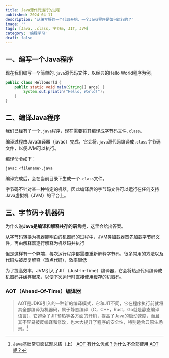 ```yaml
---
title: Java源代码运行的过程
published: 2024-04-11
description: '从编写好的一个代码开始，一个Java程序是如何运行的？'
image: ''
tags: [Java, .class, 字节码, JIT, JVM]
category: '编程学习'
draft: false 
---
```


## 一、编写一个Java程序

现在我们编写一个简单的`.java`源代码文件，以经典的Hello World程序为例。

```java
public class HelloWorld {
    public static void main(String[] args) {
        System.out.println("Hello, World!");
    }
}
```

## 二、编译Java程序

我们已经有了一个`.java`程序，现在需要将其编译成字节码文件`.class`。

编译过程由Java编译器（javac）完成，它会将`.java`源代码编译成`.class`字节码文件，以便JVM可以执行。

编译命令如下：  

```bash
javac <filename>.java
```

编译完成后，会在当前目录下生成一个`.class`文件。

字节码不针对某一种特定的机器，因此编译后的字节码文件可以运行在任何支持Java虚拟机（JVM）的平台上。

## 三、字节码->机器码

为什么说**Java是编译和解释共存的语言**呢，这里会给出答案。

从字节码转换为机器能明白的机器码的过程中，JVM类加载器首先加载字节码文件，再由解释器逐行解释为机器码并执行

但是这样有一个弊端，每次运行程序都需要重新解释字节码，很多常用的方法以及代码块被反复解释（热点代码），效率很低

为了提高效率，JVM引入了JIT（Just-In-Time）编译器，它会将热点代码编译成机器码并缓存起来，以便下次运行时直接使用缓存的机器码。

### AOT（Ahead-Of-Time）编译器

>AOT是JDK9引入的一种新的编译模式，它和JIT不同，它在程序执行前就将其全部编译为机器码，属于静态编译（C，C++，Rust，Go就是静态编译语言），它避免了JIT预热等各方面的开销，提高了Java的启动速度，而且其不容易被反编译和修改，也大大提升了程序的安全性，特别适合云原生场景。[^1]

[^1]:Java基础常见面试题总结（上） [AOT 有什么优点？为什么不全部使用 AOT 呢？](https://javaguide.cn/java/basis/java-basic-questions-01.html#aot-%E6%9C%89%E4%BB%80%E4%B9%88%E4%BC%98%E7%82%B9-%E4%B8%BA%E4%BB%80%E4%B9%88%E4%B8%8D%E5%85%A8%E9%83%A8%E4%BD%BF%E7%94%A8-aot-%E5%91%A2)
